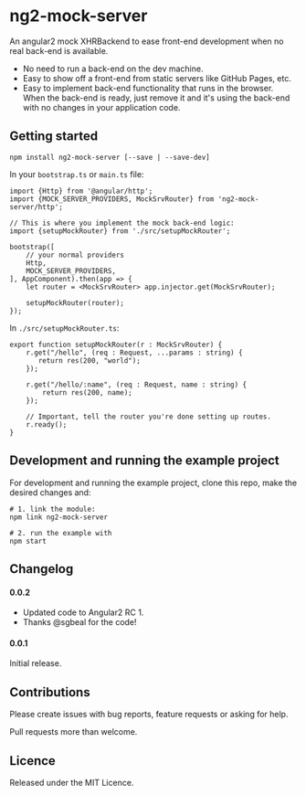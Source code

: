 ng2-mock-server
===============

An angular2 mock XHRBackend to ease front-end development when no real back-end is available.

- No need to run a back-end on the dev machine.
- Easy to show off a front-end from static servers like GitHub Pages, etc.
- Easy to implement back-end functionality that runs in the browser. When the back-end is ready, just remove it and it's using the back-end with no changes in your application code.

Getting started
---------------

    npm install ng2-mock-server [--save | --save-dev]

In your `bootstrap.ts` or `main.ts` file:

    import {Http} from '@angular/http';
    import {MOCK_SERVER_PROVIDERS, MockSrvRouter} from 'ng2-mock-server/http';

    // This is where you implement the mock back-end logic:
    import {setupMockRouter} from './src/setupMockRouter';

    bootstrap([
        // your normal providers
        Http,
        MOCK_SERVER_PROVIDERS,
    ], AppComponent).then(app => {
        let router = <MockSrvRouter> app.injector.get(MockSrvRouter);

        setupMockRouter(router);
    });

In `./src/setupMockRouter.ts`:

    export function setupMockRouter(r : MockSrvRouter) {
        r.get("/hello", (req : Request, ...params : string) {
           return res(200, "world");
        });

        r.get("/hello/:name", (req : Request, name : string) {
            return res(200, name);
        });

        // Important, tell the router you're done setting up routes.
        r.ready();
    }

Development and running the example project
-------------------------------------------

For development and running the example project, clone this repo, make the desired changes and:

    # 1. link the module:
    npm link ng2-mock-server

    # 2. run the example with
    npm start


Changelog
---------

#### 0.0.2

- Updated code to Angular2 RC 1.
- Thanks @sgbeal for the code!

#### 0.0.1

Initial release.

Contributions
-------------

Please create issues with bug reports, feature requests or asking for help.

Pull requests more than welcome.

Licence
-------

Released under the MIT Licence.
